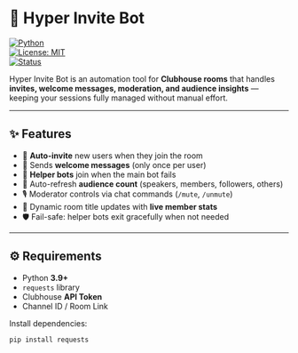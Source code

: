 # 🚀 Hyper Invite Bot  

[![Python](https://img.shields.io/badge/Python-3.9+-blue.svg)](https://www.python.org/)  
[![License: MIT](https://img.shields.io/badge/License-MIT-green.svg)](LICENSE)  
[![Status](https://img.shields.io/badge/Status-Active-success.svg)]()  

Hyper Invite Bot is an automation tool for **Clubhouse rooms** that handles **invites, welcome messages, moderation, and audience insights** — keeping your sessions fully managed without manual effort.  

---

## ✨ Features  
- 🎯 **Auto-invite** new users when they join the room  
- 💬 Sends **welcome messages** (only once per user)  
- 🤖 **Helper bots** join when the main bot fails  
- 🔄 Auto-refresh **audience count** (speakers, members, followers, others)  
- 🎙️ Moderator controls via chat commands (`/mute`, `/unmute`)  
- 📝 Dynamic room title updates with **live member stats**  
- 🛡️ Fail-safe: helper bots exit gracefully when not needed  

---

## ⚙️ Requirements  

- Python **3.9+**  
- `requests` library  
- Clubhouse **API Token**  
- Channel ID / Room Link  

Install dependencies:  
```bash
pip install requests
